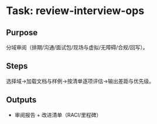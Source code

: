 # Task: review-interview-ops

## Purpose

分域审阅（排期/沟通/面试包/现场与虚拟/无障碍/合规/回写）。

## Steps

选择域→加载文档与样例→按清单逐项评估→输出差距与优先级。

## Outputs

- 审阅报告 + 改进清单（RACI/里程碑）
